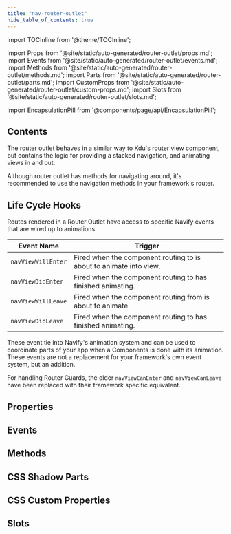 ```yaml
---
title: "nav-router-outlet"
hide_table_of_contents: true
---
```

import TOCInline from '@theme/TOCInline';

import Props from '@site/static/auto-generated/router-outlet/props.md';
import Events from '@site/static/auto-generated/router-outlet/events.md';
import Methods from '@site/static/auto-generated/router-outlet/methods.md';
import Parts from '@site/static/auto-generated/router-outlet/parts.md';
import CustomProps from '@site/static/auto-generated/router-outlet/custom-props.md';
import Slots from '@site/static/auto-generated/router-outlet/slots.md';



import EncapsulationPill from '@components/page/api/EncapsulationPill';

<EncapsulationPill type="shadow" />

<h2 className="table-of-contents__title">Contents</h2>

<TOCInline
  toc={toc}
  maxHeadingLevel={2}
/>



The router outlet behaves in a similar way to Kdu's router view component, but contains the logic for providing a stacked navigation, and animating views in and out.

Although router outlet has methods for navigating around, it's recommended to use the navigation methods in your framework's router.

## Life Cycle Hooks

Routes rendered in a Router Outlet have access to specific Navify events that are wired up to animations


| Event Name         | Trigger                                                            |
|--------------------|--------------------------------------------------------------------|
| `navViewWillEnter` | Fired when the component routing to is about to animate into view. |
| `navViewDidEnter`  | Fired when the component routing to has finished animating.        |
| `navViewWillLeave` | Fired when the component routing from is about to animate.         |
| `navViewDidLeave`  | Fired when the component routing to has finished animating.        |


These event tie into Navify's animation system and can be used to coordinate parts of your app when a Components is done with its animation. These events are not a replacement for your framework's own event system, but an addition.

For handling Router Guards, the older `navViewCanEnter` and `navViewCanLeave` have been replaced with their framework specific equivalent.




## Properties
<Props />

## Events
<Events />

## Methods
<Methods />

## CSS Shadow Parts
<Parts />

## CSS Custom Properties
<CustomProps />

## Slots
<Slots />